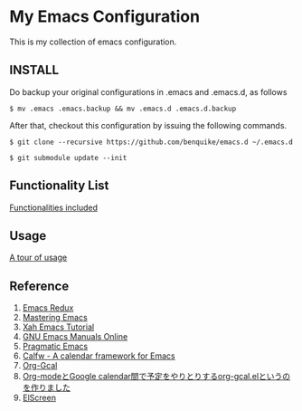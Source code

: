 # My Emacs Configuration

This is my collection of emacs configuration.

## INSTALL
Do backup your original configurations in .emacs and .emacs.d, as follows

```
$ mv .emacs .emacs.backup && mv .emacs.d .emacs.d.backup
```

After that, checkout this configuration by issuing the following commands.

```
$ git clone --recursive https://github.com/benquike/emacs.d ~/.emacs.d
```
```
$ git submodule update --init
```

## Functionality List

[Functionalities included](FunctionalityList.md)

## Usage

[A tour of usage](UsageTour.md)

## Reference
1. [Emacs Redux](http://emacsredux.com/)
2. [Mastering Emacs](https://www.masteringemacs.org/)
3. [Xah Emacs Tutorial](http://ergoemacs.org/emacs/emacs.html)
4. [GNU Emacs Manuals Online](http://www.gnu.org/software/emacs/manual/)
5. [Pragmatic Emacs](http://pragmaticemacs.com/)
6. [Calfw - A calendar framework for Emacs](https://github.com/kiwanami/emacs-calfw)
7. [Org-Gcal](https://github.com/myuhe/org-gcal.el)
8. [Org-modeとGoogle calendar間で予定をやりとりするorg-gcal.elというのを作りました](http://sheephead.homelinux.org/2014/03/14/7023/)
9. [ElScreen](https://github.com/knu/elscreen)
